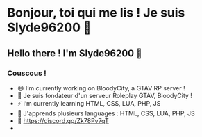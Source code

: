 # Bonjour, toi qui me lis ! Je suis Slyde96200 👋
## Hello there ! I'm Slyde96200 👋

### Couscous !

- 😄 I’m currently working on BloodyCity, a GTAV RP server !
- 🔭 Je suis fondateur d'un serveur Roleplay GTAV, BloodyCity !
- ⚡ I’m currently learning HTML, CSS, LUA, PHP, JS
- 🌱 J'apprends plusieurs languages : HTML, CSS, LUA, PHP, JS
- 👯 https://discord.gg/Zk78Pv7qT
- 

